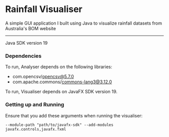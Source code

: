 # Rainfall Visualiser

A simple GUI application I built using Java to visualize rainfall datasets from Australia's BOM website

---

Java SDK version 19

### Dependencies
To run, Analyser depends on the following libraries:

- com.opencsv/opencsv@5.7.0
- com.apache.commons/commons-lang3@3.12.0

To run, Visualiser depends on JavaFX SDK version 19.

### Getting up and Running

Ensure that you add these arguments when running the visualiser:

`--module-path "path/to/javafx-sdk" --add-modules javafx.controls,javafx.fxml`
